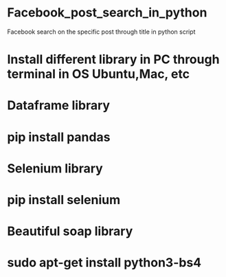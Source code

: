 # Facebook_post_search_in_python
Facebook search on the specific  post through title in python script

# Install different library in PC through terminal in OS Ubuntu,Mac, etc

# Dataframe library 
# pip install pandas

# Selenium library
# pip install selenium

# Beautiful soap library
# sudo apt-get install python3-bs4
